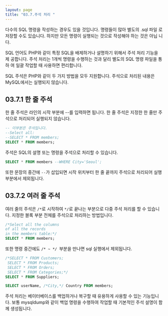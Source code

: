 ```yaml
---
layout: page
title: "03.7.주석 처리 "
--- 
```

다수의 SQL 명령을 작성하는 경우도 있을 것입니다. 명령들이 많아 별도의 .sql 파일 로 저장할 수도 있습니다. 하지만 모든 명령이 실행되는 것으로 작성해야 하는 것은 아닙 니다.  

SQL 언어도 PHP와 같이 특정 SQL을 배제하거나 설명하기 위해서 주석 처리 기능을 제 공합니다. 주석 처리는 1개씩 명령을 수행하는 것과 달리 별도의 SQL 명령 파일을 통하 여 일괄 작업할 때 사용하면 편리합니다.  

SQL 주석은 PHP와 같이 두 가지 방법을 모두 지원합니다. 주석으로 처리된 내용은 MySQL에서는 실행되지 않습니다.  

## 03.7.1 한 줄 주석 
한 줄 주석은 라인의 시작 부분에 --를 입력하면 됩니다. 한 줄 주석은 지정한 한 줄만 주석으로 처리되어 실행되지 않습니다.  

```sql
-- 이부분은 주석입니다.
--Select all:
--SELECT * FROM members;
SELECT * FROM members; 

```

주석은 SQL의 설명 또는 명령을 주석으로 처리할 수 있습니다.  

```sql
SELECT * FROM members --WHERE City='Seoul'; 
```

또한 문장의 중간에 `--`가 삽입되면 시작 위치부터 한 줄 끝까지 주석으로 처리되어 실행 부분에서 제외됩니다.  

## 03.7.2 여러 줄 주석 
여러 줄의 주석은 `/*`로 시작하여 `*/`로 끝나는 부분으로 다중 주석 처리를 할 수 있습니다. 지정한 블록 부분 전체를 주석으로 처리하는 방법입니다. 

```sql
/*Select all the columns 
of all the records 
in the members table:*/ 
SELECT * FROM members; 
```

또한 명령 중간에도 `/* ~ */ `부분을 만나면 sql 실행에서 제외됩니다. 

```sql
/*SELECT * FROM Customers;
 SELECT * FROM Products;
 SELECT * FROM Orders;
 SELECT * FROM Categories;*/
SELECT * FROM Suppliers; 

SELECT userName, /*City,*/ Country FROM members; 
```

주석 처리는 베이터베이스를 백업하거나 복구할 때 유용하게 사용할 수 있는 기능입니다. 보통 mysqldump와 같이 백업 명령을 수행하여 작업할 때 기본적인 주석 설명이 함께 생성됩니다.  

